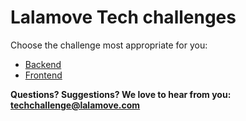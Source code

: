 # Lalamove Tech challenges

Choose the challenge most appropriate for you:

- [Backend](backend.md)
- [Frontend](frontend.md)

**Questions? Suggestions? We love to hear from you: <techchallenge@lalamove.com>**
